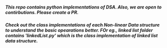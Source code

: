 ##### This repo contains python implementations of DSA. Also, we are open to contirbutions. Please create a PR.
##### Check out the class implementations of each Non-linear Data structure to understand the basic opearations better. FOr eg., linked list folder contains 'linkedList.py' which is the class implementation of linked list data structure.